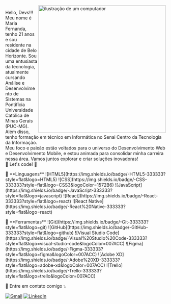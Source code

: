 <img src="https://raw.githubusercontent.com/MicaelliMedeiros/micaellimedeiros/master/image/computer-illustration.png" alt="ilustração de um computador" min-width="400px" max-width="400px" width="400px" align="right">

<p align="left"> 

Hello, Devs!!!
Meu nome é Maria Fernanda, tenho 21 anos e sou residente na cidade de Belo Horizonte. Sou uma entusiasta da tecnologia, atualmente cursando Análise e Desenvolvimento de Sistemas na Pontifícia Universidade Católica de Minas Gerais (PUC-MG). Além disso, tenho formação em técnico em Informática no Senai Centro da Tecnologia da Informação.
<br>
Meu foco e paixão estão voltados para o universo do Desenvolvimento Web e Desenvolvimento Mobile, e estou animada para consolidar minha carreira nessa área. Vamos juntos explorar e criar soluções inovadoras!
<br>
🚀 Let's code! 🚀
</p>

<p align="left">
  🦄 **Linguagens**
    ![HTML5](https://img.shields.io/badge/-HTML5-333333?style=flat&logo=HTML5)
    ![CSS](https://img.shields.io/badge/-CSS-333333?style=flat&logo=CSS3&logoColor=1572B6)
    ![JavaScript](https://img.shields.io/badge/-JavaScript-333333?style=flat&logo=javascript)
    ![React](https://img.shields.io/badge/-React-333333?style=flat&logo=react)
    ![React Native](https://img.shields.io/badge/-React%20Native-333333?style=flat&logo=react)
</p>

<p align="left">
  💼 **Ferramentas**
  ![Git](https://img.shields.io/badge/-Git-333333?style=flat&logo=git)
  ![GitHub](https://img.shields.io/badge/-GitHub-333333?style=flat&logo=github)
  ![Visual Studio Code](https://img.shields.io/badge/-Visual%20Studio%20Code-333333?style=flat&logo=visual-studio-code&logoColor=007ACC)
  ![Figma](https://img.shields.io/badge/-Figma-333333?style=flat&logo=figma&logoColor=007ACC)
  ![Adobe XD](https://img.shields.io/badge/-Adobe%20XD-333333?style=flat&logo=adobe-xd&logoColor=007ACC)
  ![Trello](https://img.shields.io/badge/-Trello-333333?style=flat&logo=trello&logoColor=007ACC)
</p>

<p align="left">
  💌 Entre em contato comigo ⤵️
</p>

<p align="left">
  <a href="#" title="Gmail">
  <img src="https://img.shields.io/badge/-Gmail-FF0000?style=flat-square&labelColor=FF0000&logo=gmail&logoColor=white&link=LINK-DO-SEU-GMAIL" alt="Gmail"/></a>

  <a href="#" title="LinkedIn">
  <img src="https://img.shields.io/badge/-Linkedin-0e76a8?style=flat-square&logo=Linkedin&logoColor=white&https://www.linkedin.com/in/maria-fernanda-a390b7228/" alt="LinkedIn"/></a>
</p>
